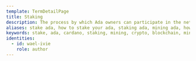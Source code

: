 ```yaml
---
template: TermDetailPage
title: Staking
description: The process by which Ada owners can participate in the network and earn rewards by delegating the stake associated with their Ada holdings to a stake pool.
aliases: stake ada, how to stake your ada, staking ada, mining ada, how to mine ada, what is staking, staking, cardano staking, cardano staking rewards, cardano staking calculator,
keywords: stake, ada, cardano, staking, mining, crypto, blockchain, mine, rewards
identities:
  - id: wael-ivie
    role: author
---
```

